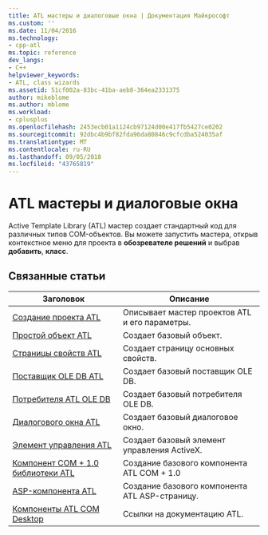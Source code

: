 ```yaml
---
title: ATL мастеры и диалоговые окна | Документация Майкрософт
ms.custom: ''
ms.date: 11/04/2016
ms.technology:
- cpp-atl
ms.topic: reference
dev_langs:
- C++
helpviewer_keywords:
- ATL, class wizards
ms.assetid: 51cf002a-83bc-41ba-aeb8-364ea2331375
author: mikeblome
ms.author: mblome
ms.workload:
- cplusplus
ms.openlocfilehash: 2453ecb01a1124cb97124d00e417fb5427ce0202
ms.sourcegitcommit: 92dbc4b9bf82fda96da80846c9cfcdba524035af
ms.translationtype: MT
ms.contentlocale: ru-RU
ms.lasthandoff: 09/05/2018
ms.locfileid: "43765819"
---
```

# <a name="atl-wizards-and-dialog-boxes"></a>ATL мастеры и диалоговые окна

Active Template Library (ATL) мастер создает стандартный код для различных типов COM-объектов. Вы можете запустить мастера, открыв контекстное меню для проекта в **обозревателе решений** и выбрав **добавить**, **класс**.

## <a name="related-articles"></a>Связанные статьи

|Заголовок|Описание|
|-----------|-----------------|
|[Создание проекта ATL](../../atl/reference/creating-an-atl-project.md)|Описывает мастер проектов ATL и его параметры.|
|[Простой объект ATL](../../atl/reference/adding-an-atl-simple-object.md)|Создает базовый объект.|
|[Страницы свойств ATL](../../atl/reference/adding-an-atl-property-page.md)|Создает страницу основных свойств.|
|[Поставщик OLE DB ATL](../../atl/reference/adding-an-atl-ole-db-provider.md)|Создает базовый поставщик OLE DB.|
|[Потребителя ATL OLE DB](../../atl/reference/adding-an-atl-ole-db-consumer.md)|Создает базовый потребителя OLE DB.|
|[Диалогового окна ATL](../../atl/reference/adding-an-atl-dialog-box.md)|Создает базовый диалоговое окно.|
|[Элемент управления ATL](../../atl/reference/adding-an-atl-control.md)|Создает базовый элемент управления ActiveX.|
|[Компонент COM + 1.0 библиотеки ATL](../../atl/reference/adding-an-atl-com-plus-1-0-component.md)|Создание базового компонента ATL COM + 1.0|
|[ASP-компонента ATL](../../atl/reference/adding-an-atl-active-server-page-component.md)|Создание базового компонента ATL ASP-страницу.|
|[Компоненты ATL COM Desktop](../../atl/atl-com-desktop-components.md)|Ссылки на документацию ATL.|

